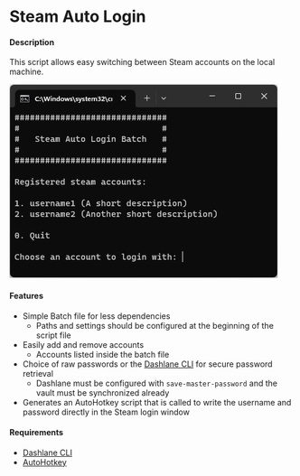 # Steam Auto Login

#### Description
This script allows easy switching between Steam accounts on the local machine.

![Steam Auto Login Screenshot](https://github.com/uniflare/SteamAutoLogin/blob/master/screenshot.jpg?raw=true)

#### Features
* Simple Batch file for less dependencies
  * Paths and settings should be configured at the beginning of the script file
* Easily add and remove accounts
  * Accounts listed inside the batch file
* Choice of raw passwords or the [Dashlane CLI](https://github.com/uniflare/dashlane-c-cli) for secure password retrieval
  * Dashlane must be configured with `save-master-password` and the vault must be synchronized already
* Generates an AutoHotkey script that is called to write the username and password directly in the Steam login window

#### Requirements
* [Dashlane CLI](https://github.com/uniflare/dashlane-c-cli)
* [AutoHotkey](https://www.autohotkey.com/)